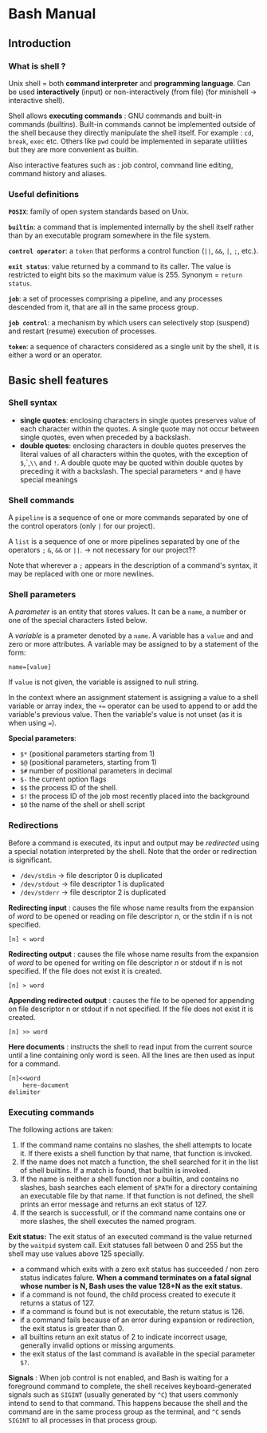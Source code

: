 # Bash Manual

## Introduction 

### What is shell ?

Unix shell = both **command interpreter** and **programming language**. Can be used **interactively** (input) or non-interactively (from file) (for minishell -> interactive shell).

Shell allows **executing commands** : GNU commands and built-in commands (_builtins_). Built-in commands cannot be implemented outside of the shell because they directly manipulate the shell itself. For example : `cd`, `break`, `exec` etc. Others like `pwd` could be implemented in separate utilities but they are more convenient as builtin. 

Also interactive features such as : job control, command line editing, command history and aliases.

### Useful definitions

**`POSIX`**: family of open system standards based on Unix.

**`builtin`**: a command that is implemented internally by the shell itself rather than by an executable program somewhere in the file system.

**`control operator`**: a `token` that performs a control function (`||`, `&&`, `|`, `;`, etc.).

**`exit status`**: value returned by a command to its caller. The value is restricted to eight bits so the maximum value is 255. Synonym = `return status`.

**`job`**: a set of processes comprising a pipeline, and any processes descended from it, that are all in the same process group.

**`job control`**: a mechanism by which users can selectively stop (suspend) and restart (resume) execution of processes.

**`token`**: a sequence of characters considered as a single unit by the shell, it is either a word or an operator.

## Basic shell features

### Shell syntax
- **single quotes**: enclosing characters in single quotes preserves value of each character within the quotes. A single quote may not occur between single quotes, even when preceded by a backslash.
- **double quotes**: enclosing characters in double quotes preserves the literal values of all characters within the quotes, with the exception of `$`,\`,`\\` and `!`. A double quote may be quoted within double quotes by preceding it with a backslash. The special parameters `*` and `@` have special meanings

### Shell commands

A `pipeline` is a sequence of one or more commands separated by one of the control operators (only `|` for our project).

A `list` is a sequence of one or more pipelines separated by one of the operators `;` `&`, `&&` or `||`. -> not necessary for our project??

Note that wherever a `;` appears in the description of a command's syntax, it may be replaced with one or more newlines.

### Shell parameters

A _parameter_ is an entity that stores values. It can be a `name`, a number or one of the special characters listed below. 

A _variable_ is a prameter denoted by a `name`. A variable has a `value` and and zero or more attributes. A variable may be assigned to by a statement of the form:
```
name=[value]
```

If `value` is not given, the variable is assigned to null string. 

In the context where an assignment statement is assigning a value to a shell variable or array index, the `+=` operator can be used to append to or add the variable's previous value. Then the variable's value is not unset (as it is when using `=`).

**Special parameters**:

- `$*` (positional parameters starting from 1)
- `$@` (positional parameters, starting from 1)
- `$#` number of positional parameters in decimal
- `$-` the current option flags 
- `$$` the process ID of the shell.
- `$!` the process ID of the job most recently placed into the background
- `$0` the name of the shell or shell script

### Redirections

Before a command is executed, its input and output may be _redirected_ using a special notation interpreted by the shell. Note that the order or redirection is significant. 

- `/dev/stdin` -> file descriptor 0 is duplicated
- `/dev/stdout` -> file descriptor 1 is duplicated
- `/dev/stderr` -> file descriptor 2 is duplicated

__Redirecting input__ : causes the file whose name results from the expansion of _word_ to be opened or reading on file descriptor _n_, or the stdin if n is not specified.
```
[n] < word
```

__Redirecting output__ : causes the file whose name results from the expansion of _word_ to be opened for writing on file descriptor _n_ or stdout if n is not specified. If the file does not exist it is created.
```
[n] > word
```

__Appending redirected output__ : causes the file to be opened for appending on file descriptor n or stdout if n not specified.  If the file does not exist it is created. 
```
[n] >> word
```

__Here documents__ : instructs the shell to read input from the current source until a line containing only word is seen. All the lines are then used as input for a command.

```
[n]<<word
    here-document
delimiter
```

### Executing commands

The following actions are taken:
1. If the command name contains no slashes, the shell attempts to locate it. If there exists a shell function by that name, that function is invoked.
2. If the name does not match a function, the shell searched for it in the list of shell builtins. If a match is found, that builtin is invoked.
3. If the name is neither a shell function nor a builtin, and contains no slashes, bash searches each element of `$PATH` for a directory containing an executable file by that name. If that function is not defined, the shell prints an error message and returns an exit status of 127.
4. If the search is successfull, or if the command name contains one or more slashes, the shell executes the named program.

**Exit status:**
The exit status of an executed command is the value returned by the `waitpid` system call. Exit statuses fall between 0 and 255 but the shell may use values above 125 specially. 

- a command which exits with a zero exit status has succeeded / non zero status indicates falure. **When a command terminates on a fatal signal whose number is N, Bash uses the value 128+N as the exit status.**
- if a command is not found, the child process created to execute it returns a status of 127.
- if a command is found but is not executable, the return status is 126.
- if a command fails because of an error during expansion or redirection, the exit status is greater than 0.
- all builtins return an exit status of 2 to indicate incorrect usage, generally invalid options or missing arguments.
- the exit status of the last command is available in the special parameter `$?`.

**Signals** :
When job control is not enabled, and Bash is waiting for a foreground command to complete, the shell receives keyboard-generated signals such as `SIGINT` (usually generated by `^C`) that users commonly intend to send to that command. This happens because the shell and the command are in the same process group as the terminal, and `^C` sends `SIGINT` to all processes in that process group. 

